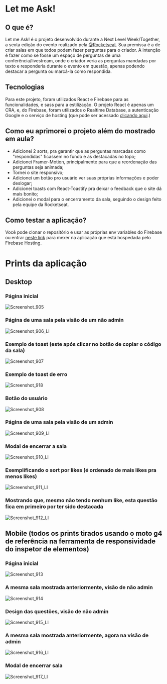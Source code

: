 # Let me Ask!

## O que é?
Let me Ask! é o projeto desenvolvido durante a Next Level Week/Together, a sexta edição do evento realizado pela [@Rocketseat](https://rocketseat.com.br/). Sua premissa é a de criar salas em que todos podem fazer perguntas para o criador. A intenção é fazer como se fosse um espaço de perguntas de uma conferência/livestream, onde o criador veria as perguntas mandadas por texto e responderia durante o evento em questão, apenas podendo destacar a pergunta ou marcá-la como respondida.

## Tecnologias
Para este projeto, foram utilizados React e Firebase para as funcionalidades, e sass para a estilização. O projeto React é apenas um CRA, e, do Firebase, foram utilizados o Realtime Database, a autenticação Google e o serviço de hosting (que pode ser acessado [clicando aqui](https://letmeask-e2811.web.app/).)

## Como eu aprimorei o projeto além do mostrado em aula?
- Adicionei 2 sorts, pra garantir que as perguntas marcadas como "respondidas" ficassem no fundo e as destacadas no topo;
- Adicionei Framer-Motion, principalmente para que a reordenação das perguntas seja animada;
- Tornei o site responsivo;
- Adicionei um botão pro usuário ver suas próprias informações e poder deslogar;
- Adicionei toasts com React-Toastify pra deixar o feedback que o site dá mais bonito;
- Adicionei o modal para o encerramento da sala, seguindo o design feito pela equipe da Rocketseat.

## Como testar a aplicação?
Você pode clonar o repositório e usar as próprias env variables do Firebase ou entrar [neste link](https://letmeask-e2811.web.app/) para mexer na aplicação que está hospedada pelo Firebase Hosting.

# Prints da aplicação

## Desktop

### Página inicial
![Screenshot_905](https://user-images.githubusercontent.com/54380823/123488649-be7d2900-d5e6-11eb-9bce-4cba11f29349.png)


### Página de uma sala pela visão de um não admin
![Screenshot_906_LI](https://user-images.githubusercontent.com/54380823/123489888-55e37b80-d5e9-11eb-9988-47e9b6abf355.jpg)


### Exemplo de toast (este após clicar no botão de copiar o código da sala)
![Screenshot_907](https://user-images.githubusercontent.com/54380823/123489177-d0130080-d5e7-11eb-8452-921ecf43f24e.png)


### Exemplo de toast de erro
![Screenshot_918](https://user-images.githubusercontent.com/54380823/123489196-d86b3b80-d5e7-11eb-8af2-d1ae4317c0d2.png)


### Botão do usuário
![Screenshot_908](https://user-images.githubusercontent.com/54380823/123489233-e620c100-d5e7-11eb-851a-4f587e549599.png)


### Página de uma sala pela visão de um admin
![Screenshot_909_LI](https://user-images.githubusercontent.com/54380823/123489916-68f64b80-d5e9-11eb-8df7-edd7ef2b965b.jpg)


### Modal de encerrar a sala
![Screenshot_910_LI](https://user-images.githubusercontent.com/54380823/123489937-76133a80-d5e9-11eb-8e23-97742f9ff28f.jpg)


### Exemplificando o sort por likes (é ordenado de mais likes pra menos likes)
![Screenshot_911_LI](https://user-images.githubusercontent.com/54380823/123489963-83302980-d5e9-11eb-8bd5-8ec12cb283c4.jpg)


### Mostrando que, mesmo não tendo nenhum like, esta questão fica em primeiro por ter sido destacada
![Screenshot_912_LI](https://user-images.githubusercontent.com/54380823/123490006-a35fe880-d5e9-11eb-88c2-bec64bcbb5f9.jpg)


## Mobile (todos os prints tirados usando o moto g4 de referência na ferramenta de responsividade do inspetor de elementos)

### Página inicial
![Screenshot_913](https://user-images.githubusercontent.com/54380823/123490084-c9858880-d5e9-11eb-9b6b-d694f190bcfe.png)


### A mesma sala mostrada anteriormente, visão de não admin
![Screenshot_914](https://user-images.githubusercontent.com/54380823/123490112-d609e100-d5e9-11eb-8fce-47ef27b30f30.png)


### Design das questões, visão de não admin
![Screenshot_915_LI](https://user-images.githubusercontent.com/54380823/123490164-f174ec00-d5e9-11eb-907d-fc61f4f58942.jpg)


### A mesma sala mostrada anteriormente, agora na visão de admin
![Screenshot_916_LI](https://user-images.githubusercontent.com/54380823/123490226-0c476080-d5ea-11eb-86ac-836c8a62ca87.jpg)


### Modal de encerrar sala
![Screenshot_917_LI](https://user-images.githubusercontent.com/54380823/123490262-179a8c00-d5ea-11eb-9c89-716c349c9476.jpg)
